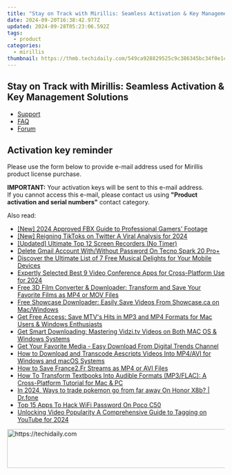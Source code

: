 ```yaml
---
title: "Stay on Track with Mirillis: Seamless Activation & Key Management Solutions"
date: 2024-09-20T16:38:42.977Z
updated: 2024-09-28T05:23:06.592Z
tags:
  - product
categories:
  - mirillis
thumbnail: https://thmb.techidaily.com/549ca928829525c9c386345bc34f0e1c4ffcbb4613654a88c4a76774162c73c8.jpg
---
```


## Stay on Track with Mirillis: Seamless Activation & Key Management Solutions

* [Support](https://tools.techidaily.com/mirillis/products/)
* [FAQ](https://tools.techidaily.com/mirillis/products/)
* [Forum](https://tools.techidaily.com/mirillis/products/)

## Activation key reminder

  
Please use the form below to provide e-mail address used for Mirillis product license purchase.

**IMPORTANT:** Your activation keys will be sent to this e-mail address.  
 If you cannot access this e-mail, please contact us using **"Product activation and serial numbers"** contact category.

<ins class="adsbygoogle"
     style="display:block"
     data-ad-format="autorelaxed"
     data-ad-client="ca-pub-7571918770474297"
     data-ad-slot="1223367746"></ins>

<ins class="adsbygoogle"
     style="display:block"
     data-ad-client="ca-pub-7571918770474297"
     data-ad-slot="8358498916"
     data-ad-format="auto"
     data-full-width-responsive="true"></ins>

<span class="atpl-alsoreadstyle">Also read:</span>
<div><ul>
<li><a href="https://screen-recording.techidaily.com/new-2024-approved-fbx-guide-to-professional-gamers-footage/"><u>[New] 2024 Approved FBX Guide to Professional Gamers' Footage</u></a></li>
<li><a href="https://twitter-videos.techidaily.com/new-reigning-tiktoks-on-twitter-a-viral-analysis-for-2024/"><u>[New] Reigning TikToks on Twitter A Viral Analysis for 2024</u></a></li>
<li><a href="https://screen-sharing-recording.techidaily.com/updated-ultimate-top-12-screen-recorders-no-timer/"><u>[Updated] Ultimate Top 12 Screen Recorders (No Timer)</u></a></li>
<li><a href="https://unlock-android.techidaily.com/delete-gmail-account-withwithout-password-on-tecno-spark-20-proplus-by-drfone-android/"><u>Delete Gmail Account With/Without Password On Tecno Spark 20 Pro+</u></a></li>
<li><a href="https://technical-tips.techidaily.com/discover-the-ultimate-list-of-7-free-musical-delights-for-your-mobile-devices/"><u>Discover the Ultimate List of 7 Free Musical Delights for Your Mobile Devices</u></a></li>
<li><a href="https://remote-screen-capture.techidaily.com/expertly-selected-best-9-video-conference-apps-for-cross-platform-use-for-2024/"><u>Expertly Selected Best 9 Video Conference Apps for Cross-Platform Use for 2024</u></a></li>
<li><a href="https://win-lab.techidaily.com/free-3d-film-converter-and-downloader-transform-and-save-your-favorite-films-as-mp4-or-mov-files/"><u>Free 3D Film Converter & Downloader: Transform and Save Your Favorite Films as MP4 or MOV Files</u></a></li>
<li><a href="https://win-lab.techidaily.com/free-showcase-downloader-easily-save-videos-from-showcaseca-on-macwindows/"><u>Free Showcase Downloader: Easily Save Videos From Showcase.ca on Mac/Windows</u></a></li>
<li><a href="https://win-lab.techidaily.com/get-free-access-save-mtvs-hits-in-mp3-and-mp4-formats-for-mac-users-and-windows-enthusiasts/"><u>Get Free Access: Save MTV's Hits in MP3 and MP4 Formats for Mac Users & Windows Enthusiasts</u></a></li>
<li><a href="https://win-lab.techidaily.com/get-smart-downloading-mastering-vidzitv-videos-on-both-mac-os-and-windows-systems/"><u>Get Smart Downloading: Mastering Vidzi.tv Videos on Both MAC OS & Windows Systems</u></a></li>
<li><a href="https://win-lab.techidaily.com/get-your-favorite-media-easy-download-from-digital-trends-channel/"><u>Get Your Favorite Media - Easy Download From Digital Trends Channel</u></a></li>
<li><a href="https://win-lab.techidaily.com/how-to-download-and-transcode-aescripts-videos-into-mp4avi-for-windows-and-macos-systems/"><u>How to Download and Transcode Aescripts Videos Into MP4/AVI for Windows and macOS Systems</u></a></li>
<li><a href="https://win-lab.techidaily.com/how-to-save-france2fr-streams-as-mp4-or-avi-files/"><u>How to Save France2.Fr Streams as MP4 or AVI Files</u></a></li>
<li><a href="https://win-lab.techidaily.com/how-to-transform-textbooks-into-audible-formats-mp3flac-a-cross-platform-tutorial-for-mac-and-pc/"><u>How To Transform Textbooks Into Audible Formats (MP3/FLAC): A Cross-Platform Tutorial for Mac & PC</u></a></li>
<li><a href="https://pokemon-go-android.techidaily.com/in-2024-ways-to-trade-pokemon-go-from-far-away-on-honor-x8b-drfone-by-drfone-virtual-android/"><u>In 2024, Ways to trade pokemon go from far away On Honor X8b? | Dr.fone</u></a></li>
<li><a href="https://easy-unlock-android.techidaily.com/top-15-apps-to-hack-wifi-password-on-poco-c50-by-drfone-android/"><u>Top 15 Apps To Hack WiFi Password On Poco C50</u></a></li>
<li><a href="https://youtube-tips.techidaily.com/king-video-popularity-a-comprehensive-guide-to-tagging-on-youtube-for-2024/"><u>Unlocking Video Popularity A Comprehensive Guide to Tagging on YouTube for 2024</u></a></li>
</ul></div>

<!-- affiliate ads begin -->
<a href="https://appsumo.8odi.net/c/5597632/2037355/7443" target="_top" id="2037355">
  <img src="//a.impactradius-go.com/display-ad/7443-2037355" border="0" alt="https://techidaily.com" width="728" height="90"/>
</a>
<img height="0" width="0" src="https://appsumo.8odi.net/i/5597632/2037355/7443" style="position:absolute;visibility:hidden;" border="0" />
<!-- affiliate ads end -->


